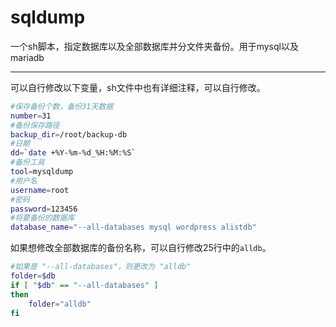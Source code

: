# sqldump
一个sh脚本，指定数据库以及全部数据库并分文件夹备份。用于mysql以及mariadb

---

可以自行修改以下变量，sh文件中也有详细注释，可以自行修改。

```bash
#保存备份个数，备份31天数据
number=31
#备份保存路径
backup_dir=/root/backup-db
#日期
dd=`date +%Y-%m-%d_%H:%M:%S`
#备份工具
tool=mysqldump
#用户名
username=root
#密码
password=123456
#将要备份的数据库
database_name="--all-databases mysql wordpress alistdb"
```

如果想修改全部数据库的备份名称，可以自行修改25行中的``alldb``。

```bash
#如果是 "--all-databases"，则更改为 "alldb"
folder=$db
if [ "$db" == "--all-databases" ]
then
    folder="alldb"
fi
```